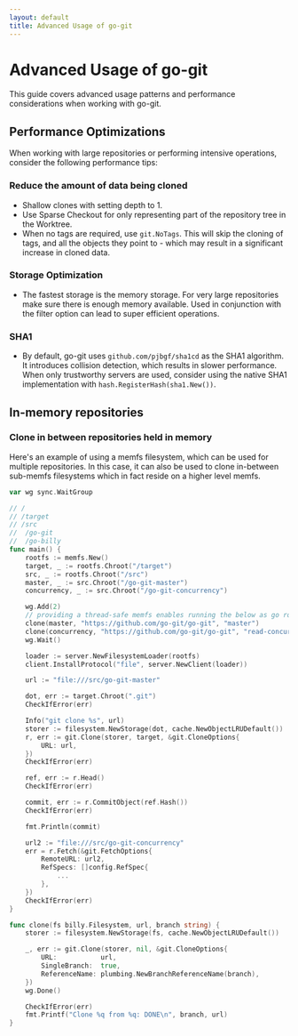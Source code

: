 ```yaml
---
layout: default
title: Advanced Usage of go-git
---
```

# Advanced Usage of go-git

This guide covers advanced usage patterns and performance considerations
when working with go-git.

## Performance Optimizations

When working with large repositories or performing intensive operations,
consider the following performance tips:

### Reduce the amount of data being cloned
- Shallow clones with setting depth to 1.
- Use Sparse Checkout for only representing part of the repository tree
in the Worktree.
- When no tags are required, use `git.NoTags`. This will skip the cloning
of tags, and all the objects they point to - which may result in a
significant increase in cloned data.

### Storage Optimization
- The fastest storage is the memory storage. For very large repositories
make sure there is enough memory available. Used in conjunction with the
filter option can lead to super efficient operations.

### SHA1
- By default, go-git uses `github.com/pjbgf/sha1cd` as the SHA1 algorithm.
It introduces collision detection, which results in slower performance.
When only trustworthy servers are used, consider using the native SHA1
implementation with `hash.RegisterHash(sha1.New())`.

## In-memory repositories

### Clone in between repositories held in memory

Here's an example of using a memfs filesystem, which can be used for multiple
repositories. In this case, it can also be used to clone in-between sub-memfs
filesystems which in fact reside on a higher level memfs.

```go
var wg sync.WaitGroup

// /
// /target
// /src
//	/go-git
//	/go-billy
func main() {
	rootfs := memfs.New()
	target, _ := rootfs.Chroot("/target")
	src, _ := rootfs.Chroot("/src")
	master, _ := src.Chroot("/go-git-master")
	concurrency, _ := src.Chroot("/go-git-concurrency")

	wg.Add(2)
	// providing a thread-safe memfs enables running the below as go routines
	clone(master, "https://github.com/go-git/go-git", "master")
	clone(concurrency, "https://github.com/go-git/go-git", "read-concurrency")
	wg.Wait()

	loader := server.NewFilesystemLoader(rootfs)
	client.InstallProtocol("file", server.NewClient(loader))

	url := "file:///src/go-git-master"

	dot, err := target.Chroot(".git")
	CheckIfError(err)

	Info("git clone %s", url)
	storer := filesystem.NewStorage(dot, cache.NewObjectLRUDefault())
	r, err := git.Clone(storer, target, &git.CloneOptions{
		URL: url,
	})
	CheckIfError(err)

	ref, err := r.Head()
	CheckIfError(err)

	commit, err := r.CommitObject(ref.Hash())
	CheckIfError(err)

	fmt.Println(commit)

	url2 := "file:///src/go-git-concurrency"
	err = r.Fetch(&git.FetchOptions{
		RemoteURL: url2,
		RefSpecs: []config.RefSpec{
			...
		},
	})
	CheckIfError(err)
}

func clone(fs billy.Filesystem, url, branch string) {
	storer := filesystem.NewStorage(fs, cache.NewObjectLRUDefault())

	_, err := git.Clone(storer, nil, &git.CloneOptions{
		URL:           url,
		SingleBranch:  true,
		ReferenceName: plumbing.NewBranchReferenceName(branch),
	})
	wg.Done()

	CheckIfError(err)
	fmt.Printf("Clone %q from %q: DONE\n", branch, url)
}
```
